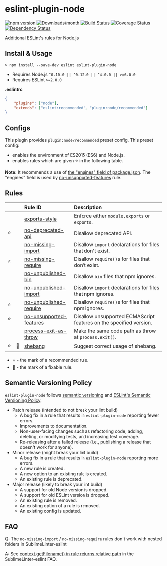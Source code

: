 # eslint-plugin-node

[![npm version](https://img.shields.io/npm/v/eslint-plugin-node.svg)](https://www.npmjs.com/package/eslint-plugin-node)
[![Downloads/month](https://img.shields.io/npm/dm/eslint-plugin-node.svg)](http://www.npmtrends.com/eslint-plugin-node)
[![Build Status](https://travis-ci.org/mysticatea/eslint-plugin-node.svg?branch=master)](https://travis-ci.org/mysticatea/eslint-plugin-node)
[![Coverage Status](https://codecov.io/gh/mysticatea/eslint-plugin-node/branch/master/graph/badge.svg)](https://codecov.io/gh/mysticatea/eslint-plugin-node)
[![Dependency Status](https://david-dm.org/mysticatea/eslint-plugin-node.svg)](https://david-dm.org/mysticatea/eslint-plugin-node)

Additional ESLint's rules for Node.js

## Install & Usage

```
> npm install --save-dev eslint eslint-plugin-node
```

- Requires Node.js `^0.10.0 || ^0.12.0 || ^4.0.0 || >=6.0.0`
- Requires ESLint `>=2.0.0`

**.eslintrc**

```json
{
    "plugins": ["node"],
    "extends": ["eslint:recommended", "plugin:node/recommended"]
}
```

## Configs

This plugin provides `plugin:node/recommended` preset config.
This preset config:

- enables the environment of ES2015 (ES6) and Node.js.
- enables rules which are given :star: in the following table.

**Note:** It recommends a use of [the "engines" field of package.json](https://docs.npmjs.com/files/package.json#engines). The "engines" field is used by [no-unsupported-features](docs/rules/no-unsupported-features.md) rule.

## Rules

|        |          | Rule ID                                                          | Description |
|:------:|:--------:|:-----------------------------------------------------------------|:------------|
|        |          | [exports-style](docs/rules/exports-style.md)                     | Enforce either `module.exports` or `exports`.
| :star: |          | [no-deprecated-api](docs/rules/no-deprecated-api.md)             | Disallow deprecated API.
|        |          | [no-missing-import](docs/rules/no-missing-import.md)             | Disallow `import` declarations for files that don't exist.
| :star: |          | [no-missing-require](docs/rules/no-missing-require.md)           | Disallow `require()`s for files that don't exist.
|        |          | [no-unpublished-bin](docs/rules/no-unpublished-bin.md)           | Disallow `bin` files that npm ignores.
|        |          | [no-unpublished-import](docs/rules/no-unpublished-import.md)     | Disallow `import` declarations for files that npm ignores.
| :star: |          | [no-unpublished-require](docs/rules/no-unpublished-require.md)   | Disallow `require()`s for files that npm ignores.
| :star: |          | [no-unsupported-features](docs/rules/no-unsupported-features.md) | Disallow unsupported ECMAScript features on the specified version.
|        |          | [process-exit-as-throw](docs/rules/process-exit-as-throw.md)     | Make the same code path as throw at `process.exit()`.
| :star: | :pencil: | [shebang](docs/rules/shebang.md)                                 | Suggest correct usage of shebang.

- :star: - the mark of a recommended rule.
- :pencil: - the mark of a fixable rule.

## Semantic Versioning Policy

`eslint-plugin-node` follows [semantic versioning](http://semver.org/) and [ESLint's Semantic Versioning Policy](https://github.com/eslint/eslint#semantic-versioning-policy).

- Patch release (intended to not break your lint build)
    - A bug fix in a rule that results in `eslint-plugin-node` reporting fewer errors.
    - Improvements to documentation.
    - Non-user-facing changes such as refactoring code, adding, deleting, or modifying tests, and increasing test coverage.
    - Re-releasing after a failed release (i.e., publishing a release that doesn't work for anyone).
- Minor release (might break your lint build)
    - A bug fix in a rule that results in `eslint-plugin-node` reporting more errors.
    - A new rule is created.
    - A new option to an existing rule is created.
    - An existing rule is deprecated.
- Major release (likely to break your lint build)
    - A support for old Node version is dropped.
    - A support for old ESLint version is dropped.
    - An existing rule is removed.
    - An existing option of a rule is removed.
    - An existing config is updated.

## FAQ

Q: The `no-missing-import` / `no-missing-require` rules don't work with nested folders in SublimeLinter-eslint

A: See [context.getFilename() in rule returns relative path](https://github.com/roadhump/SublimeLinter-eslint#contextgetfilename-in-rule-returns-relative-path) in the SublimeLinter-eslint FAQ.
